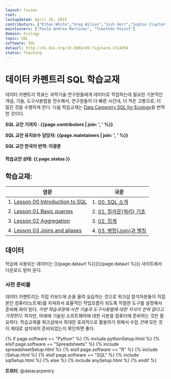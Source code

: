 ```yaml
---
layout: lesson
root: .
lastupdated: April 16, 2015
contributors: ["Ethan White","Greg Wilson","Josh Herr","Sophie Clayton","Tracy Teal", "Aleksandra Pawlik"]
maintainers: ["Paula Andrea Martinez", "Timothée Poisot"]
domain: Ecology
topic: SQL
software: SQL
dataurl: http://dx.doi.org/10.6084/m9.figshare.1314459
status: Teaching
---
```


<!-- USING THIS LESSON TEMPLATE -->
<!-- Lesson specific information is taken from the YAML header at the top of the page -->

<!-- THE LESSON INFORMATION -->

<!-- Get the information from _data/info.yml -->

# 데이터 카펜트리 SQL 학습교재

데이터 카펜트리 목표는 과학기술 연구원들에게 데이터로 작업하는데 필요한 
기본적인 개념, 기술, 도구사용법을 전수해서, 연구원들이
더 빠른 시간내, 더 적은 고통으로, 더 많은 것을 수행하게 한다.
다음 학습교재는 [Data Carpentry SQL for Ecology](http://www.datacarpentry.org/sql-ecology-lesson/)을 
번역한 것이다.


**SQL 교안 기여자 :  {{page.contributors | join: ', ' %}}**


**SQL 교안 유지보수 담당자: {{page.maintainers | join: ', ' %}}**

**SQL 교안 한국어 번역: 이광춘**

#### 학습교안 상태: {{ page.status }}
<!--
  [Information on Lesson Status Categories]()
-->

<!-- ###### INDEX OF LESSONS ON THIS TOPIC ###### -->

## 학습교재:

|       영문                      |                국문                  |
|---------------------------------|--------------------------------------|
| 1. [Lesson 00 Introduction to SQL](00-sql-introduction.html) | 1. [00. SQL 소개](kr/00-sql-introduction.html)|
| 2. [Lesson 01 Basic queries](01-sql-basic-queries.html)      | 2. [01. 질의문(쿼리) 기초](kr/01-sql-basic-queries.html)|
| 3. [Lesson 02 Aggregation](02-sql-aggregation.html)          | 3. [02. 집계](kr/02-sql-aggregation.html)|
| 4. [Lesson 03 Joins and aliases](03-sql-joins-aliases.html)  | 4. [03. 병합(Join)과 별칭](kr/03-sql-joins-aliases.html)|

## 데이터

학습에 사용되는 데이터는 [{{page.dataurl %}}]({{page.dataurl %}}) 사이트에서 다운로드 받아 둔다.


### 사전 준비물

데이터 카펜트리는 직접 키보드에 손을 올려 실습하는 것으로 워크샵 참석자분들이 
직접 본인 컴퓨터(노트북)를 자져와서 효율적인 작업흐름이 되도록 적절한 도구를 설정해서 준비해 와야 된다.
*이번 학습과정에 사전 기술과 도구사용법에 대한 지식이 전혀 없다고 가정한다.*
하지만, 아래에 기술된 소프트웨어에 대한 사본을 컴퓨터에 준비하는 것은 필요하다.
학습교재를 워크샵에서 최대한 효과적으로 활용하기 위해서 수업 *전에* 
모든 것이 제대로 설치되어 준비되었는지 확인하면 좋다.


{% if page.software == "Python" %}
{% include pythonSetup.html %}
{% elsif page.software == "Spreadsheets" %}
{% include spreadsheetSetup.html %}
{% elsif page.software == "R" %}
{% include rSetup.html %}
{% elsif page.software == "SQL" %}
{% include sqlSetup.html %}
{% else %}
{% include anySetup.html %}
{% endif %}

<p><strong>트위터</strong>: @datacarpentry

